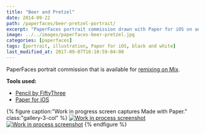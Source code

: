 ```yaml
---
title: "Beer and Pretzel"
date: 2014-09-22
path: /paperfaces/beer-pretzel-portrait/
excerpt: "PaperFaces portrait commission drawn with Paper for iOS on an iPad."
image: ../../images/paperfaces-beer-pretzel.jpg
categories: [paperfaces]
tags: [portrait, illustration, Paper for iOS, black and white]
last_modified_at: 2017-09-07T16:10:59-04:00
---
```


PaperFaces portrait commission that is available for [remixing on Mix](https://mix.fiftythree.com/11098-Michael-Rose/147204).

**Tools used:**

- [Pencil by FiftyThree](https://www.amazon.com/FiftyThree-Digital-Stylus-Pencil-iPhone/dp/B01JJBUYR4/ref=as_li_ss_tl?keywords=pencil+53&qid=1550586265&s=gateway&sr=8-3&linkCode=ll1&tag=mademist-20&linkId=0134793cb840affff60f2e45a7f64678&language=en_US)
- [Paper for iOS](https://paper.bywetransfer.com/)

{% figure caption:"Work in progress screen captures Made with Paper." class:"gallery-3-col" %}
[![Work in process screenshot](../../images/paperfaces-beer-pretzel-process-1-600.jpg)](../../images/paperfaces-beer-pretzel-process-1-lg.jpg) [![Work in process screenshot](../../images/paperfaces-beer-pretzel-process-2-600.jpg)](../../images/paperfaces-beer-pretzel.jpg)
{% endfigure %}

